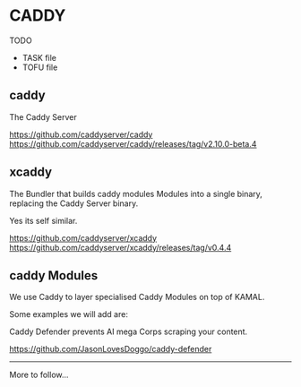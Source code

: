 # CADDY

TODO

- TASK file 
- TOFU file

## caddy

The Caddy Server

https://github.com/caddyserver/caddy
https://github.com/caddyserver/caddy/releases/tag/v2.10.0-beta.4


## xcaddy

The Bundler that builds caddy modules Modules into a single binary, replacing the Caddy Server binary.

Yes its self similar.

https://github.com/caddyserver/xcaddy
https://github.com/caddyserver/xcaddy/releases/tag/v0.4.4


## caddy Modules

We use Caddy to layer specialised Caddy Modules on top of KAMAL.

Some examples we will add are:

Caddy Defender prevents AI mega Corps scraping your content.

https://github.com/JasonLovesDoggo/caddy-defender

---

More to follow...









